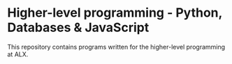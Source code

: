 # Higher-level programming - Python, Databases & JavaScript

This repository contains programs written for the higher-level programming at ALX.

